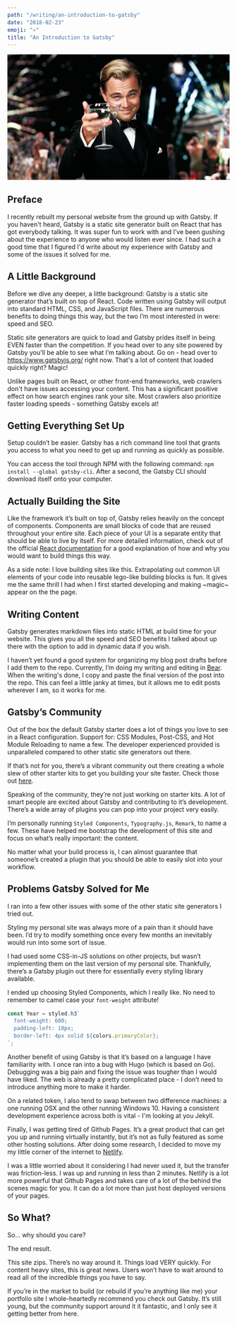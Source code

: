 ```yaml
---
path: "/writing/an-introduction-to-gatsby"
date: "2018-02-23"
emoji: "⚛"
title: "An Introduction to Gatsby"
---
```


![Leonardo DiCaprio as Gatsby from Great Gatsby](./images/leonardo.jpg)

## Preface
I recently rebuilt my personal website from the ground up with Gatsby. If you haven't heard, Gatsby is a static site generator built on React that has got everybody talking. It was super fun to work with and I’ve been gushing about the experience to anyone who would listen ever since. I had such a good time that I figured I'd write about my experience with Gatsby and some of the issues it solved for me.

## A Little Background
Before we dive any deeper, a little background: Gatsby is a static site generator that’s built on top of React. Code written using Gatsby will output into standard HTML, CSS, and JavaScript files. There are numerous benefits to doing things this way, but the two I’m most interested in were: speed and SEO.

Static site generators are quick to load and Gatsby prides itself in being EVEN faster than the competition. If you head over to any site powered by Gatsby you'll be able to see what I’m talking about. Go on - head over to https://www.gatsbyjs.org/ right now. That's a lot of content that loaded quickly right? Magic!

Unlike pages built on React, or other front-end frameworks, web crawlers don't have issues accessing your content. This has a significant positive effect on how search engines rank your site. Most crawlers also prioritize faster loading speeds - something Gatsby excels at!

## Getting Everything Set Up
Setup couldn’t be easier. Gatsby has a rich command line tool that grants you access to what you need to get up and running as quickly as possible.

You can access the tool through NPM with the following command: `npm install --global gatsby-cli`. After a second, the Gatsby CLI should download itself onto your computer.

## Actually Building the Site
Like the framework it’s built on top of, Gatsby relies heavily on the concept of components. Components are small blocks of code that are reused throughout your entire site.  Each piece of your UI is a separate entity that should be able to live by itself. For more detailed information, check out of the official [React documentation](https://reactjs.org/docs/components-and-props.html) for a good explanation of how and why you would want to build things this way.

As a side note: I love building sites like this. Extrapolating out common UI elements of your code into reusable lego-like building blocks is fun. It gives me the same thrill I had when I first started developing and making ~magic~ appear on the the page.

## Writing Content
Gatsby generates markdown files into static HTML at build time for your website. This gives you all the speed and SEO benefits I talked about up there with the option to add in dynamic data if you wish.

I haven’t yet found a good system for organizing my blog post drafts before I add them to the repo. Currently, I’m doing my writing and editing in [Bear](http://www.bear-writer.com/). When the writing's done, I copy and paste the final version of the post into the repo. This can feel a little janky at times, but it allows me to edit posts wherever I am, so it works for me.

## Gatsby’s Community
Out of the box the default Gatsby starter does a lot of things you love to see in a React configuration. Support for: CSS Modules, Post-CSS, and Hot Module Reloading to name a few. The developer experienced provided is unparalleled compared to other static site generators out there.

If that’s not for you, there’s a vibrant community out there creating a whole slew of other starter kits to get you building your site faster. Check those out [here](https://www.gatsbyjs.org/docs/gatsby-starters/).

Speaking of the community, they’re not just working on starter kits. A lot of smart people are excited about Gatsby and contributing to it’s development. There’s a wide array of plugins you can pop into your project very easily.

I’m personally running `Styled Components`, `Typography.js`, `Remark`, to name a few.  These have helped me bootstrap the development of this site and focus on what’s really important: the content.

No matter what your build process is, I can almost guarantee that someone’s created a plugin that you should be able to easily slot into your workflow.

## Problems Gatsby Solved for Me
I ran into a few other issues with some of the other static site generators I tried out.

Styling my personal site was always more of a pain than it should have been. I’d try to modify something once every few months an inevitably would run into some sort of issue.

I had used some CSS-in-JS solutions on other projects, but wasn’t implementing them on the last version of my personal site. Thankfully, there’s a Gatsby plugin out there for essentially every styling library available.

I ended up choosing Styled Components, which I really like. No need to remember to camel case your `font-weight` attribute!

```javascript
const Year = styled.h3`
  font-weight: 600;
  padding-left: 10px;
  border-left: 4px solid ${colors.primaryColor};
`;
```

Another benefit of using Gatsby is that it’s based on a language I have familiarity with. I once ran into a bug with Hugo (which is based on Go). Debugging was a big pain and fixing the issue was tougher than I would have liked. The web is already a pretty complicated place - I don’t need to introduce anything more to make it harder.

On a related token, I also tend to swap between two difference machines: a one running OSX and the other running Windows 10. Having a consistent development experience across both is vital - I'm looking at you Jekyll.

Finally, I was getting tired of Github Pages. It’s a great product that can get you up and running virtually instantly, but it’s not as fully featured as some other hosting solutions. After doing some research, I decided to move my my little corner of the internet to [Netlify](https://www.netlify.com/).

I was a little worried about it considering I had never used it, but the transfer was friction-less. I was up and running in less than 2 minutes. Netlify is a lot more powerful that Github Pages and takes care of a lot of the behind the scenes magic for you. It can do a lot more than just host deployed versions of your pages.

## So What?
So… why should you care?

The end result.

This site zips. There’s no way around it. Things load VERY quickly. For content heavy sites, this is great news. Users won’t have to wait around to read all of the incredible things you have to say.

If you’re in the market to build (or rebuild if you’re anything like me) your portfolio site I whole-heartedly  recommend you check out Gatsby. It’s still young, but the community support around it it fantastic, and I only see it getting better from here.